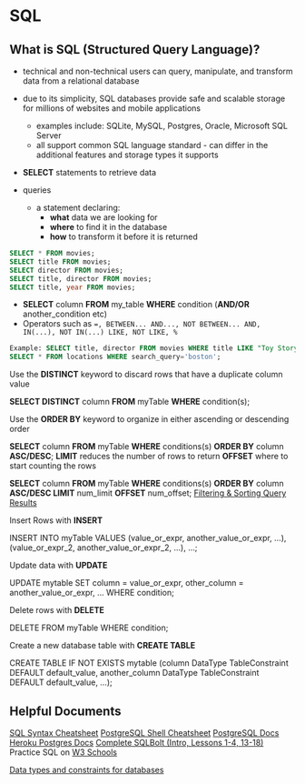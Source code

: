 # SQL

## What is SQL (Structured Query Language)?

- technical and non-technical users can query, manipulate, and transform data from a relational database
- due to its simplicity, SQL databases provide safe and scalable storage for millions of websites and mobile applications
  - examples include: SQLite, MySQL, Postgres, Oracle, Microsoft SQL Server
  - all support common SQL language standard - can differ in the additional features and storage types it supports

- **SELECT** statements to retrieve data
- queries
  - a statement declaring:
    - **what** data we are looking for
    - **where** to find it in the database
    - **how** to transform it before it is returned

```SQL
SELECT * FROM movies;
SELECT title FROM movies;
SELECT director FROM movies;
SELECT title, director FROM movies;
SELECT title, year FROM movies;
```

- __SELECT__ column __FROM__ my_table __WHERE__ condition (__AND/OR__ another_condition etc)
- Operators such as `=, BETWEEN... AND..., NOT BETWEEN... AND, IN(...), NOT IN(...) LIKE, NOT LIKE, %`

```SQL  
Example: SELECT title, director FROM movies WHERE title LIKE "Toy Story%";
SELECT * FROM locations WHERE search_query='boston';
```

Use the __DISTINCT__ keyword to discard rows that have a duplicate column value

  __SELECT DISTINCT__ column __FROM__ myTable __WHERE__ condition(s);

Use the __ORDER BY__ keyword to organize in either ascending or descending order

  __SELECT__ column __FROM__ myTable __WHERE__ conditions(s) __ORDER BY__ column __ASC/DESC__;
  __LIMIT__ reduces the number of rows to return
  __OFFSET__ where to start counting the rows

  __SELECT__ column __FROM__ myTable __WHERE__ conditions(s) __ORDER BY__ column __ASC/DESC LIMIT__ num_limit __OFFSET__ num_offset;
  [Filtering & Sorting Query Results](https://sqlbolt.com/lesson/filtering_sorting_query_results)

Insert Rows with __INSERT__

  INSERT INTO myTable VALUES (value_or_expr, another_value_or_expr, …),(value_or_expr_2, another_value_or_expr_2, …), …;

Update data with __UPDATE__

  UPDATE mytable SET column = value_or_expr, other_column = another_value_or_expr, … WHERE condition;

Delete rows with __DELETE__

  DELETE FROM myTable WHERE condition;

Create a new database table with __CREATE TABLE__

  CREATE TABLE IF NOT EXISTS mytable (column DataType TableConstraint DEFAULT default_value, another_column DataType TableConstraint DEFAULT default_value, …);

## Helpful Documents

[SQL Syntax Cheatsheet](https://codefellows.github.io/code-301-guide/curriculum/class-08/cheatsheets/sql)
[PostgreSQL Shell Cheatsheet](https://codefellows.github.io/code-301-guide/curriculum/class-08/cheatsheets/postgres-shell)
[PostgreSQL Docs](https://www.postgresql.org/docs/)
[Heroku Postgres Docs](https://devcenter.heroku.com/articles/heroku-postgresql)
[Complete SQLBolt (Intro, Lessons 1-4, 13-18)](https://sqlbolt.com/)
Practice SQL on [W3 Schools](https://www.w3schools.com/sql/trysql.asp?filename=trysql_select_all)

[Data types and constraints for databases](https://sqlbolt.com/lesson/creating_tables)
